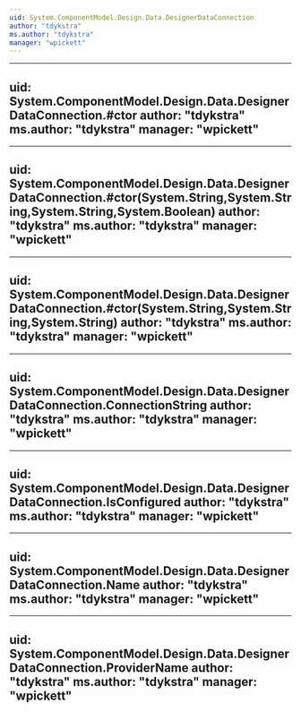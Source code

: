 ```yaml
---
uid: System.ComponentModel.Design.Data.DesignerDataConnection
author: "tdykstra"
ms.author: "tdykstra"
manager: "wpickett"
---
```


---
uid: System.ComponentModel.Design.Data.DesignerDataConnection.#ctor
author: "tdykstra"
ms.author: "tdykstra"
manager: "wpickett"
---

---
uid: System.ComponentModel.Design.Data.DesignerDataConnection.#ctor(System.String,System.String,System.String,System.Boolean)
author: "tdykstra"
ms.author: "tdykstra"
manager: "wpickett"
---

---
uid: System.ComponentModel.Design.Data.DesignerDataConnection.#ctor(System.String,System.String,System.String)
author: "tdykstra"
ms.author: "tdykstra"
manager: "wpickett"
---

---
uid: System.ComponentModel.Design.Data.DesignerDataConnection.ConnectionString
author: "tdykstra"
ms.author: "tdykstra"
manager: "wpickett"
---

---
uid: System.ComponentModel.Design.Data.DesignerDataConnection.IsConfigured
author: "tdykstra"
ms.author: "tdykstra"
manager: "wpickett"
---

---
uid: System.ComponentModel.Design.Data.DesignerDataConnection.Name
author: "tdykstra"
ms.author: "tdykstra"
manager: "wpickett"
---

---
uid: System.ComponentModel.Design.Data.DesignerDataConnection.ProviderName
author: "tdykstra"
ms.author: "tdykstra"
manager: "wpickett"
---
